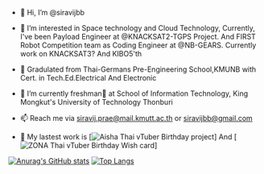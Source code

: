 - 👋 Hi, I’m @siravijbb
- 👀 I’m interested in Space technology and Cloud Technology, Currently, I've been Payload Engineer at @KNACKSAT2-TGPS Project. And FIRST Robot Competition team as Coding Engineer at @NB-GEARS. Currently work on KNACKSAT3? And KIBO5'th

- 🏫 Gradulated from Thai-Germans Pre-Engineering School,KMUNB with Cert. in Tech.Ed.Electrical And Electronic
- 🌱 I’m currently freshman🏸 at School of Information Technology, King Mongkut's University of Technology Thonburi
- 📫 Reach me via siravij.prae@mail.kmutt.ac.th or siravijbb@gmail.com
- 🏸 My lastest work is [![Aisha Thai vTuber Birthday project]([https://github-readme-stats.vercel.app/api?username=siravijbb&count_private=true&show_icons=true&theme=onedark](http://guppiens2024.com))] And [![ZONA Thai vTuber Birthday Wish card]([[https://github-readme-stats.vercel.app/api?username=siravijbb&count_private=true&show_icons=true&theme=onedark](http://zonabirthday2024.polygang.fan)])]

[![Anurag's GitHub stats](https://github-readme-stats.vercel.app/api?username=siravijbb&count_private=true&show_icons=true&theme=onedark)](https://github.com/anuraghazra/github-readme-stats)
[![Top Langs](https://github-readme-stats.vercel.app/api/top-langs/?username=siravijbb&langs_count=8&count_private=true&show_icons=true&theme=onedark)](https://github.com/anuraghazra/github-readme-stats)

